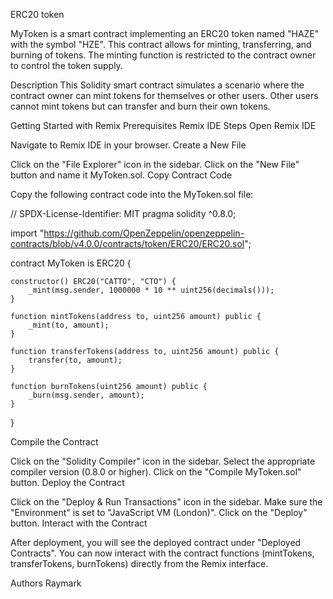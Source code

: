 ERC20 token

MyToken is a smart contract implementing an ERC20 token named "HAZE" with the symbol "HZE". This contract allows for minting, transferring, and burning of tokens. 
The minting function is restricted to the contract owner to control the token supply.

Description
This Solidity smart contract simulates a scenario where the contract owner can mint tokens for themselves or other users. Other users cannot mint tokens but can transfer and burn their own tokens.

Getting Started with Remix
Prerequisites
Remix IDE
Steps
Open Remix IDE

Navigate to Remix IDE in your browser.
Create a New File

Click on the "File Explorer" icon in the sidebar.
Click on the "New File" button and name it MyToken.sol.
Copy Contract Code

Copy the following contract code into the MyToken.sol file:

// SPDX-License-Identifier: MIT
pragma solidity ^0.8.0;

import "https://github.com/OpenZeppelin/openzeppelin-contracts/blob/v4.0.0/contracts/token/ERC20/ERC20.sol";

contract MyToken is ERC20 {

    constructor() ERC20("CATTO", "CTO") {
        _mint(msg.sender, 1000000 * 10 ** uint256(decimals()));
    }

    function mintTokens(address to, uint256 amount) public {
        _mint(to, amount);
    }

    function transferTokens(address to, uint256 amount) public {
        transfer(to, amount);
    }

    function burnTokens(uint256 amount) public {
        _burn(msg.sender, amount);
    }
    
}

Compile the Contract

Click on the "Solidity Compiler" icon in the sidebar.
Select the appropriate compiler version (0.8.0 or higher).
Click on the "Compile MyToken.sol" button.
Deploy the Contract

Click on the "Deploy & Run Transactions" icon in the sidebar.
Make sure the "Environment" is set to "JavaScript VM (London)".
Click on the "Deploy" button.
Interact with the Contract

After deployment, you will see the deployed contract under "Deployed Contracts".
You can now interact with the contract functions (mintTokens, transferTokens, burnTokens) directly from the Remix interface.

Authors
Raymark
